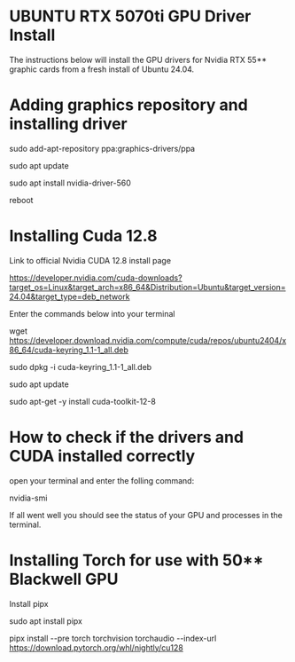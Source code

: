 # UBUNTU RTX 5070ti GPU Driver Install

The instructions below will install the GPU drivers for Nvidia RTX 55** graphic cards from a fresh install of Ubuntu 24.04.

# Adding graphics repository and installing driver

sudo add-apt-repository ppa:graphics-drivers/ppa

sudo apt update 

sudo apt install nvidia-driver-560

reboot

# Installing Cuda 12.8

Link to official Nvidia CUDA 12.8 install page

https://developer.nvidia.com/cuda-downloads?target_os=Linux&target_arch=x86_64&Distribution=Ubuntu&target_version=24.04&target_type=deb_network

Enter the commands below into your terminal

wget https://developer.download.nvidia.com/compute/cuda/repos/ubuntu2404/x86_64/cuda-keyring_1.1-1_all.deb

sudo dpkg -i cuda-keyring_1.1-1_all.deb

sudo apt update

sudo apt-get -y install cuda-toolkit-12-8

# How to check if the drivers and CUDA installed correctly

open your terminal and enter the folling command:

nvidia-smi

If all went well you should see the status of your GPU and processes in the terminal.

# Installing Torch for use with 50** Blackwell GPU

Install pipx

sudo apt install pipx

pipx install --pre torch torchvision torchaudio --index-url https://download.pytorch.org/whl/nightly/cu128
